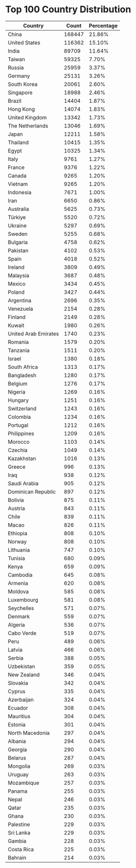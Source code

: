 # Top 100 Country Distribution
| Country | Count | Percentage |
|----|----|----|
| China | 168447 | 21.86% |
| United States | 116362 | 15.10% |
| India | 89709 | 11.64% |
| Taiwan | 59325 | 7.70% |
| Russia | 25959 | 3.37% |
| Germany | 25131 | 3.26% |
| South Korea | 20061 | 2.60% |
| Singapore | 18988 | 2.46% |
| Brazil | 14404 | 1.87% |
| Hong Kong | 14074 | 1.83% |
| United Kingdom | 13342 | 1.73% |
| The Netherlands | 13046 | 1.69% |
| Japan | 12211 | 1.58% |
| Thailand | 10415 | 1.35% |
| Egypt | 10325 | 1.34% |
| Italy | 9761 | 1.27% |
| France | 9376 | 1.22% |
| Canada | 9265 | 1.20% |
| Vietnam | 9265 | 1.20% |
| Indonesia | 7671 | 1.00% |
| Iran | 6650 | 0.86% |
| Australia | 5625 | 0.73% |
| Türkiye | 5520 | 0.72% |
| Ukraine | 5297 | 0.69% |
| Sweden | 5255 | 0.68% |
| Bulgaria | 4758 | 0.62% |
| Pakistan | 4102 | 0.53% |
| Spain | 4018 | 0.52% |
| Ireland | 3809 | 0.49% |
| Malaysia | 3687 | 0.48% |
| Mexico | 3434 | 0.45% |
| Poland | 3427 | 0.44% |
| Argentina | 2696 | 0.35% |
| Venezuela | 2154 | 0.28% |
| Finland | 2149 | 0.28% |
| Kuwait | 1980 | 0.26% |
| United Arab Emirates | 1740 | 0.23% |
| Romania | 1579 | 0.20% |
| Tanzania | 1511 | 0.20% |
| Israel | 1380 | 0.18% |
| South Africa | 1313 | 0.17% |
| Bangladesh | 1280 | 0.17% |
| Belgium | 1276 | 0.17% |
| Nigeria | 1269 | 0.16% |
| Hungary | 1251 | 0.16% |
| Switzerland | 1243 | 0.16% |
| Colombia | 1234 | 0.16% |
| Portugal | 1212 | 0.16% |
| Philippines | 1209 | 0.16% |
| Morocco | 1103 | 0.14% |
| Czechia | 1049 | 0.14% |
| Kazakhstan | 1016 | 0.13% |
| Greece | 996 | 0.13% |
| Iraq | 938 | 0.12% |
| Saudi Arabia | 905 | 0.12% |
| Dominican Republic | 897 | 0.12% |
| Bolivia | 875 | 0.11% |
| Austria | 843 | 0.11% |
| Chile | 839 | 0.11% |
| Macao | 826 | 0.11% |
| Ethiopia | 808 | 0.10% |
| Norway | 808 | 0.10% |
| Lithuania | 747 | 0.10% |
| Tunisia | 680 | 0.09% |
| Kenya | 659 | 0.09% |
| Cambodia | 645 | 0.08% |
| Armenia | 620 | 0.08% |
| Moldova | 585 | 0.08% |
| Luxembourg | 581 | 0.08% |
| Seychelles | 571 | 0.07% |
| Denmark | 559 | 0.07% |
| Algeria | 536 | 0.07% |
| Cabo Verde | 519 | 0.07% |
| Peru | 489 | 0.06% |
| Latvia | 466 | 0.06% |
| Serbia | 388 | 0.05% |
| Uzbekistan | 359 | 0.05% |
| New Zealand | 346 | 0.04% |
| Slovakia | 342 | 0.04% |
| Cyprus | 335 | 0.04% |
| Azerbaijan | 324 | 0.04% |
| Ecuador | 308 | 0.04% |
| Mauritius | 304 | 0.04% |
| Estonia | 301 | 0.04% |
| North Macedonia | 297 | 0.04% |
| Albania | 294 | 0.04% |
| Georgia | 290 | 0.04% |
| Belarus | 287 | 0.04% |
| Mongolia | 269 | 0.03% |
| Uruguay | 263 | 0.03% |
| Mozambique | 257 | 0.03% |
| Panama | 255 | 0.03% |
| Nepal | 246 | 0.03% |
| Qatar | 235 | 0.03% |
| Ghana | 230 | 0.03% |
| Palestine | 229 | 0.03% |
| Sri Lanka | 229 | 0.03% |
| Gambia | 228 | 0.03% |
| Costa Rica | 225 | 0.03% |
| Bahrain | 214 | 0.03% |
